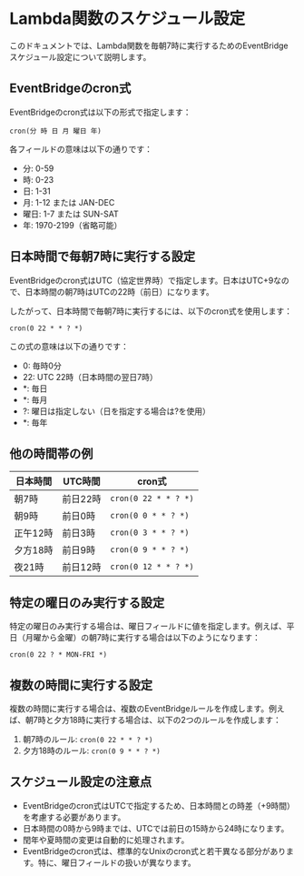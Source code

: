 # Lambda関数のスケジュール設定

このドキュメントでは、Lambda関数を毎朝7時に実行するためのEventBridgeスケジュール設定について説明します。

## EventBridgeのcron式

EventBridgeのcron式は以下の形式で指定します：

```
cron(分 時 日 月 曜日 年)
```

各フィールドの意味は以下の通りです：

- 分: 0-59
- 時: 0-23
- 日: 1-31
- 月: 1-12 または JAN-DEC
- 曜日: 1-7 または SUN-SAT
- 年: 1970-2199（省略可能）

## 日本時間で毎朝7時に実行する設定

EventBridgeのcron式はUTC（協定世界時）で指定します。日本はUTC+9なので、日本時間の朝7時はUTCの22時（前日）になります。

したがって、日本時間で毎朝7時に実行するには、以下のcron式を使用します：

```
cron(0 22 * * ? *)
```

この式の意味は以下の通りです：

- 0: 毎時0分
- 22: UTC 22時（日本時間の翌日7時）
- *: 毎日
- *: 毎月
- ?: 曜日は指定しない（日を指定する場合は?を使用）
- *: 毎年

## 他の時間帯の例

| 日本時間 | UTC時間 | cron式 |
|---------|--------|--------|
| 朝7時    | 前日22時 | `cron(0 22 * * ? *)` |
| 朝9時    | 前日0時  | `cron(0 0 * * ? *)` |
| 正午12時 | 前日3時  | `cron(0 3 * * ? *)` |
| 夕方18時 | 前日9時  | `cron(0 9 * * ? *)` |
| 夜21時   | 前日12時 | `cron(0 12 * * ? *)` |

## 特定の曜日のみ実行する設定

特定の曜日のみ実行する場合は、曜日フィールドに値を指定します。例えば、平日（月曜から金曜）の朝7時に実行する場合は以下のようになります：

```
cron(0 22 ? * MON-FRI *)
```

## 複数の時間に実行する設定

複数の時間に実行する場合は、複数のEventBridgeルールを作成します。例えば、朝7時と夕方18時に実行する場合は、以下の2つのルールを作成します：

1. 朝7時のルール: `cron(0 22 * * ? *)`
2. 夕方18時のルール: `cron(0 9 * * ? *)`

## スケジュール設定の注意点

- EventBridgeのcron式はUTCで指定するため、日本時間との時差（+9時間）を考慮する必要があります。
- 日本時間の0時から9時までは、UTCでは前日の15時から24時になります。
- 閏年や夏時間の変更は自動的に処理されます。
- EventBridgeのcron式は、標準的なUnixのcron式と若干異なる部分があります。特に、曜日フィールドの扱いが異なります。
